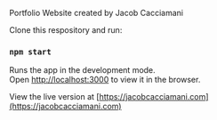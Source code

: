 Portfolio Website created by Jacob Cacciamani

Clone this respository and run:

### `npm start`

Runs the app in the development mode.<br />
Open [http://localhost:3000](http://localhost:3000) to view it in the browser.

View the live version at [https://jacobcacciamani.com](https://jacobcacciamani.com)
